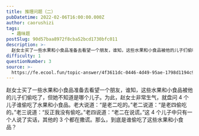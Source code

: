 ```yaml
---
title: 推理问题（二）
pubDatetime: 2022-02-06T16:00:00.000Z
author: caorushizi
tags:
  - 趣味题
postSlug: 90d57baa8972f8cba52bcd1730bfc011
description: >-
  赵女士买了一些水果和小食品准备去看望一个朋友，谁知，这些水果和小食品被他的儿子们偷吃了，但她不知道是哪个儿子。为此，赵女士非常生气，就盘问4个儿子谁偷吃了水果和小食品。老大说道：“是老二吃的。”老二说
difficulty: 1
questionNumber: 3
source: >-
  https://fe.ecool.fun/topic-answer/4f3611dc-0446-4d49-95ae-1798d1194c9b?orderBy=updateTime&order=desc&tagId=17
---
```


赵女士买了一些水果和小食品准备去看望一个朋友，谁知，这些水果和小食品被他的儿子们偷吃了，但她不知道是哪个儿子。为此，赵女士非常生气，就盘问 4 个儿子谁偷吃了水果和小食品。老大说道：“是老二吃的。”老二说道：“是老四偷吃的。”老三说道：“反正我没有偷吃。”老四说道：“老二在说谎。”这 4 个儿子中只有一个人说了实话，其他的 3 个都在撒谎。那么，到底是谁偷吃了这些水果和小食品？
